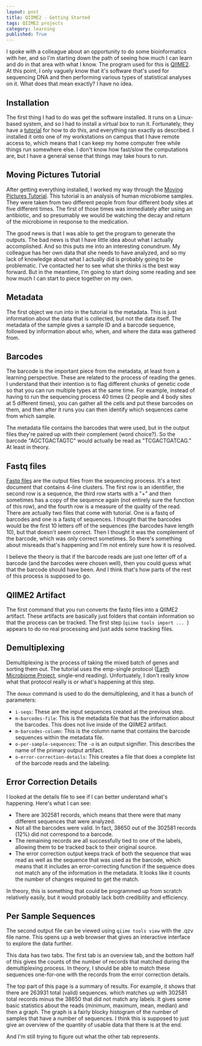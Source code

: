 ```yaml
---
layout: post
title: QIIME2 - Getting Started
tags: QIIME2 projects
category: learning
published: True
---
```


I spoke with a colleague about an opportunity to do some bioinformatics with her, and so I'm starting down the path of seeing how much I can learn and do in that area with what I know. The program used for this is [QIIME2](https://qiime2.org/). At this point, I only vaguely know that it's software that's used for sequencing DNA and then performing various types of statistical analyses on it. What does that mean exactly? I have no idea.

## Installation

The first thing I had to do was get the software installed. It runs on a Linux-based system, and so I had to install a virtual box to run it. Fortunately, they have a [tutorial](https://docs.qiime2.org/2020.2/install/virtual/virtualbox/) for how to do this, and everything ran exactly as described. I installed it onto one of my workstations on campus that I have remote access to, which means that I can keep my home computer free while things run somewhere else. I don't know how fast/slow the computations are, but I have a general sense that things may take hours to run.

## Moving Pictures Tutorial

After getting everything installed, I worked my way through the [Moving Pictures Tutorial](https://docs.qiime2.org/2020.2/tutorials/moving-pictures/). This tutorial is an analysis of human microbiome samples. They were taken from two different people from four different body sites at five different times. The first of those times was immediately after using an antibiotic, and so presumably we would be watching the decay and return of the microbiome in response to the medication.

The good news is that I was able to get the program to generate the outputs. The bad news is that I have little idea about what I actually accomplished. And so this puts me into an interesting conundrum. My colleague has her own data that she needs to have analyzed, and so my lack of knowledge about what I actually did is probably going to be problematic. I've contacted her to see what she thinks is the best way forward. But in the meantime, I'm going to start doing some reading and see how much I can start to piece together on my own.

## Metadata

The first object we run into in the tutorial is the metadata. This is just information about the data that is collected, but not the data itself. The metadata of the sample gives a sample ID and a barcode sequence, followed by information about who, when, and where the data was gathered from.

## Barcodes

The barcode is the important piece from the metadata, at least from a learning perspective. These are related to the process of reading the genes. I understand that their intention is to flag different chunks of genetic code so that you can run multiple types at the same time. For example, instead of having to run the sequencing process 40 times (2 people and 4 body sites at 5 different times), you can gather all the cells and put these barcodes on them, and then after it runs you can then identify which sequences came from which sample.

The metadata file contains the barcodes that were used, but in the output files they're paired up with their complement (word choice?). So the barcode "AGCTGACTAGTC" would actually be read as "TCGACTGATCAG." At least in theory.

## Fastq files

[Fastq files](https://en.wikipedia.org/wiki/FASTQ_format) are the output files from the sequencing process. It's a text document that contains 4-line clusters. The first row is an identifier, the second row is a sequence, the third row starts with a "+" and then sometimes has a copy of the sequence again (not entirely sure the function of this row), and the fourth row is a measure of the quality of the read. There are actually two files that come with tutorial. One is a fastq of barcodes and one is a fastq of sequences. I thought that the barcodes would be the first 10 letters off of the sequences (the barcodes have length 10), but that doesn't seem correct. Then I thought it was the complement of the barcode, which was only correct sometimes. So there's something about misreads that's happening and I'm not entirely sure how it is resolved.

I believe the theory is that if the barcode reads are just one letter off of a barcode (and the barcodes were chosen well), then you could guess what that the barcode should have been. And I think that's how parts of the rest of this process is supposed to go.

## QIIME2 Artifact

The first command that you run converts the fastq files into a QIIME2 artifact. These artifacts are basically just folders that contain information so that the process can be tracked. The first step (```qiime tools import ... ```) appears to do no real processing and just adds some tracking files.

## Demultiplexing

Demultiplexing is the process of taking the mixed batch of genes and sorting them out. The tutorial uses the emp-single protocol ([Earth Microbiome Project](https://earthmicrobiome.org/), single-end reading). Unfortuately, I don't really know what that protocol really is or what's happening at this step.

The ```demux``` command is used to do the demultiplexing, and it has a bunch of parameters:
- ```i-seqs```: These are the input sequences created at the previous step.
- ```m-barcodes-file```: This is the metadata file that has the information about the barcodes. This does not live inside of the QIIME2 artifact.
- ```m-barcodes-column```: This is the column name that contains the barcode sequences within the metadata file.
- ```o-per-sample-sequences```: The ```-o``` is an output signifier. This describes the name of the primary output artifact.
- ```o-error-correction-details```: This creates a file that does a complete list of the barcode reads and the labeling.

## Error Correction Details

I looked at the details file to see if I can better understand what's happening. Here's what I can see:
- There are 302581 records, which means that there were that many different sequences that were analyzed.
- Not all the barcodes were valid. In fact, 38650 out of the 302581 records (12%) did not correspond to a barcode.
- The remaining records are all successfully tied to one of the labels, allowing them to be tracked back to their original source.
- The error correction output keeps track of both the sequence that was read as well as the sequence that was used as the barcode, which means that it includes an error-correcting function if the sequence does not match any of the information in the metadata. It looks like it counts the number of changes required to get the match.

In theory, this is something that could be programmed up from scratch relatively easily, but it would probably lack both credibility and efficiency.

## Per Sample Sequences

The second output file can be viewed using ```qiime tools view``` with the .qzv file name. This opens up a web browser that gives an interactive interface to explore the data further.

This data has two tabs. The first tab is an overview tab, and the bottom half of this gives the counts of the number of records that matched during the demultiplexing process. In theory, I should be able to match these sequences one-for-one with the records from the error correction details.

The top part of this page is a summary of results. For example, it shows that there are 263931 total (valid) sequences. which matches up with 302581 total records minus the 38650 that did not match any labels. It gives some basic statistics about the reads (minimum, maximum, mean, median) and then a graph. The graph is a fairly blocky histogram of the number of samples that have a number of sequences. I think this is supposed to just give an overview of the quantity of usable data that there is at the end.

And I'm still trying to figure out what the other tab represents.
